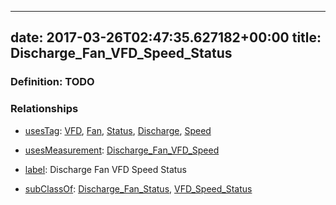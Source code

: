 
---
date: 2017-03-26T02:47:35.627182+00:00
title: Discharge_Fan_VFD_Speed_Status
---
### Definition: TODO

### Relationships

* [usesTag](https://brickschema.org/schema/1.0/BrickFrame#usesTag): [VFD](https://brickschema.org/schema/1.0/BrickTag#VFD), [Fan](https://brickschema.org/schema/1.0/BrickTag#Fan), [Status](https://brickschema.org/schema/1.0/BrickTag#Status), [Discharge](https://brickschema.org/schema/1.0/BrickTag#Discharge), [Speed](https://brickschema.org/schema/1.0/BrickTag#Speed)

* [usesMeasurement](https://brickschema.org/schema/1.0/BrickFrame#usesMeasurement): [Discharge_Fan_VFD_Speed](https://brickschema.org/schema/1.0/Brick#Discharge_Fan_VFD_Speed)

* [label](http://www.w3.org/2000/01/rdf-schema#label): Discharge Fan VFD Speed Status

* [subClassOf](http://www.w3.org/2000/01/rdf-schema#subClassOf): [Discharge_Fan_Status](https://brickschema.org/schema/1.0/Brick#Discharge_Fan_Status), [VFD_Speed_Status](https://brickschema.org/schema/1.0/Brick#VFD_Speed_Status)
